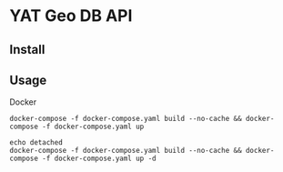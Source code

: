 # YAT Geo DB API

## Install

## Usage


Docker
```
docker-compose -f docker-compose.yaml build --no-cache && docker-compose -f docker-compose.yaml up

echo detached
docker-compose -f docker-compose.yaml build --no-cache && docker-compose -f docker-compose.yaml up -d
```
